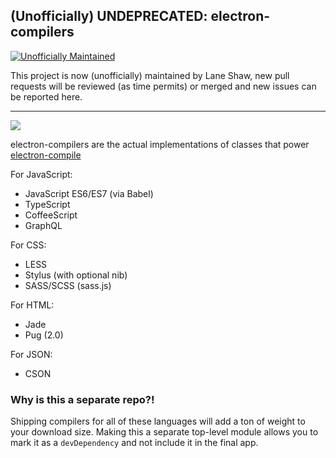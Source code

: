 ## (Unofficially) UNDEPRECATED: electron-compilers

[![Unofficially Maintained](https://img.shields.io/badge/Unofficially%20Maintained%3F-yes-green.svg)](https://GitHub.com/Naereen/StrapDown.js/graphs/commit-activity)

This project is now (unofficially) maintained by Lane Shaw, new pull requests will be reviewed (as time permits) or merged and new issues can be reported here.

---

[![](https://electron-userland.github.io/electron-compilers/docs/badge.svg)](https://electron-userland.github.io/electron-compilers/docs)

electron-compilers are the actual implementations of classes that power
[electron-compile](https://github.com/LanetheGreat/electron-compile)

For JavaScript:

* JavaScript ES6/ES7 (via Babel)
* TypeScript
* CoffeeScript
* GraphQL

For CSS:

* LESS
* Stylus (with optional nib)
* SASS/SCSS (sass.js)

For HTML:

* Jade
* Pug (2.0)

For JSON:

* CSON

### Why is this a separate repo?!

Shipping compilers for all of these languages will add a ton of weight to your
download size. Making this a separate top-level module allows you to mark it
as a `devDependency` and not include it in the final app.
